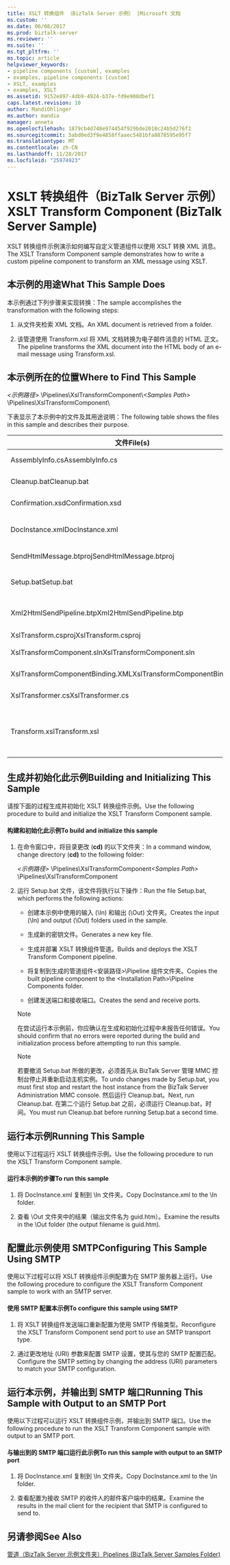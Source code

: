 ```yaml
---
title: XSLT 转换组件 （BizTalk Server 示例） |Microsoft 文档
ms.custom: ''
ms.date: 06/08/2017
ms.prod: biztalk-server
ms.reviewer: ''
ms.suite: ''
ms.tgt_pltfrm: ''
ms.topic: article
helpviewer_keywords:
- pipeline components [custom], examples
- examples, pipeline components [custom]
- XSLT, examples
- examples, XSLT
ms.assetid: 9152e897-4db9-4924-b37e-fd9e908dbef1
caps.latest.revision: 10
author: MandiOhlinger
ms.author: mandia
manager: anneta
ms.openlocfilehash: 1879cb4d748e974454f929bde2018c24b5d276f2
ms.sourcegitcommit: 5abd0ed3f9e4858ffaaec5481bfa8878595e95f7
ms.translationtype: MT
ms.contentlocale: zh-CN
ms.lasthandoff: 11/28/2017
ms.locfileid: "25974923"
---
```

# <a name="xslt-transform-component-biztalk-server-sample"></a><span data-ttu-id="24d87-102">XSLT 转换组件（BizTalk Server 示例）</span><span class="sxs-lookup"><span data-stu-id="24d87-102">XSLT Transform Component (BizTalk Server Sample)</span></span>
<span data-ttu-id="24d87-103">XSLT 转换组件示例演示如何编写自定义管道组件以使用 XSLT 转换 XML 消息。</span><span class="sxs-lookup"><span data-stu-id="24d87-103">The XSLT Transform Component sample demonstrates how to write a custom pipeline component to transform an XML message using XSLT.</span></span>  
  
## <a name="what-this-sample-does"></a><span data-ttu-id="24d87-104">本示例的用途</span><span class="sxs-lookup"><span data-stu-id="24d87-104">What This Sample Does</span></span>  
 <span data-ttu-id="24d87-105">本示例通过下列步骤来实现转换：</span><span class="sxs-lookup"><span data-stu-id="24d87-105">The sample accomplishes the transformation with the following steps:</span></span>  
  
1.  <span data-ttu-id="24d87-106">从文件夹检索 XML 文档。</span><span class="sxs-lookup"><span data-stu-id="24d87-106">An XML document is retrieved from a folder.</span></span>  
  
2.  <span data-ttu-id="24d87-107">该管道使用 Transform.xsl 将 XML 文档转换为电子邮件消息的 HTML 正文。</span><span class="sxs-lookup"><span data-stu-id="24d87-107">The pipeline transforms the XML document into the HTML body of an e-mail message using Transform.xsl.</span></span>  
  
## <a name="where-to-find-this-sample"></a><span data-ttu-id="24d87-108">本示例所在的位置</span><span class="sxs-lookup"><span data-stu-id="24d87-108">Where to Find This Sample</span></span>  
 <span data-ttu-id="24d87-109">*\<示例路径\>* \Pipelines\XslTransformComponent\\</span><span class="sxs-lookup"><span data-stu-id="24d87-109">*\<Samples Path\>* \Pipelines\XslTransformComponent\\</span></span>  
  
 <span data-ttu-id="24d87-110">下表显示了本示例中的文件及其用途说明：</span><span class="sxs-lookup"><span data-stu-id="24d87-110">The following table shows the files in this sample and describes their purpose.</span></span>  
  
|<span data-ttu-id="24d87-111">文件</span><span class="sxs-lookup"><span data-stu-id="24d87-111">File(s)</span></span>|<span data-ttu-id="24d87-112">Description</span><span class="sxs-lookup"><span data-stu-id="24d87-112">Description</span></span>|  
|---------------|-----------------|  
|<span data-ttu-id="24d87-113">AssemblyInfo.cs</span><span class="sxs-lookup"><span data-stu-id="24d87-113">AssemblyInfo.cs</span></span>|<span data-ttu-id="24d87-114">C# 程序集文件。</span><span class="sxs-lookup"><span data-stu-id="24d87-114">C# assembly file.</span></span>|  
|<span data-ttu-id="24d87-115">Cleanup.bat</span><span class="sxs-lookup"><span data-stu-id="24d87-115">Cleanup.bat</span></span>|<span data-ttu-id="24d87-116">示例清理文件。</span><span class="sxs-lookup"><span data-stu-id="24d87-116">Sample cleanup file.</span></span>|  
|<span data-ttu-id="24d87-117">Confirmation.xsd</span><span class="sxs-lookup"><span data-stu-id="24d87-117">Confirmation.xsd</span></span>|<span data-ttu-id="24d87-118">示例架构文件。</span><span class="sxs-lookup"><span data-stu-id="24d87-118">Sample schema file.</span></span>|  
|<span data-ttu-id="24d87-119">DocInstance.xml</span><span class="sxs-lookup"><span data-stu-id="24d87-119">DocInstance.xml</span></span>|<span data-ttu-id="24d87-120">要转换的示例 .xml 文件。</span><span class="sxs-lookup"><span data-stu-id="24d87-120">Sample .xml file to transform.</span></span>|  
|<span data-ttu-id="24d87-121">SendHtmlMessage.btproj</span><span class="sxs-lookup"><span data-stu-id="24d87-121">SendHtmlMessage.btproj</span></span>|<span data-ttu-id="24d87-122">BizTalk 项目。</span><span class="sxs-lookup"><span data-stu-id="24d87-122">BizTalk project.</span></span>|  
|<span data-ttu-id="24d87-123">Setup.bat</span><span class="sxs-lookup"><span data-stu-id="24d87-123">Setup.bat</span></span>|<span data-ttu-id="24d87-124">配置批处理文件。</span><span class="sxs-lookup"><span data-stu-id="24d87-124">Configuration batch file.</span></span>|  
|<span data-ttu-id="24d87-125">Xml2HtmlSendPipeline.btp</span><span class="sxs-lookup"><span data-stu-id="24d87-125">Xml2HtmlSendPipeline.btp</span></span>|<span data-ttu-id="24d87-126">BizTalk Server 管道文件。</span><span class="sxs-lookup"><span data-stu-id="24d87-126">BizTalk Server pipeline file.</span></span>|  
|<span data-ttu-id="24d87-127">XslTransform.csproj</span><span class="sxs-lookup"><span data-stu-id="24d87-127">XslTransform.csproj</span></span>|<span data-ttu-id="24d87-128">C# 项目。</span><span class="sxs-lookup"><span data-stu-id="24d87-128">C# project.</span></span>|  
|<span data-ttu-id="24d87-129">XslTransformComponent.sln</span><span class="sxs-lookup"><span data-stu-id="24d87-129">XslTransformComponent.sln</span></span>|<span data-ttu-id="24d87-130">示例解决方案文件。</span><span class="sxs-lookup"><span data-stu-id="24d87-130">Sample solution file.</span></span>|  
|<span data-ttu-id="24d87-131">XslTransformComponentBinding.XML</span><span class="sxs-lookup"><span data-stu-id="24d87-131">XslTransformComponentBinding.XML</span></span>|<span data-ttu-id="24d87-132">XML 绑定文件。</span><span class="sxs-lookup"><span data-stu-id="24d87-132">XML binding file.</span></span>|  
|<span data-ttu-id="24d87-133">XslTransformer.cs</span><span class="sxs-lookup"><span data-stu-id="24d87-133">XslTransformer.cs</span></span>|<span data-ttu-id="24d87-134">C# 源代码。</span><span class="sxs-lookup"><span data-stu-id="24d87-134">C# source code.</span></span>|  
|<span data-ttu-id="24d87-135">Transform.xsl</span><span class="sxs-lookup"><span data-stu-id="24d87-135">Transform.xsl</span></span>|<span data-ttu-id="24d87-136">用于转换 DocInstance.xml 的 XSLT 文件。</span><span class="sxs-lookup"><span data-stu-id="24d87-136">XSLT file used to transform DocInstance.xml.</span></span>|  
  
## <a name="building-and-initializing-this-sample"></a><span data-ttu-id="24d87-137">生成并初始化此示例</span><span class="sxs-lookup"><span data-stu-id="24d87-137">Building and Initializing This Sample</span></span>  
 <span data-ttu-id="24d87-138">请按下面的过程生成并初始化 XSLT 转换组件示例。</span><span class="sxs-lookup"><span data-stu-id="24d87-138">Use the following procedure to build and initialize the XSLT Transform Component sample.</span></span>  
  
#### <a name="to-build-and-initialize-this-sample"></a><span data-ttu-id="24d87-139">构建和初始化此示例</span><span class="sxs-lookup"><span data-stu-id="24d87-139">To build and initialize this sample</span></span>  
  
1.  <span data-ttu-id="24d87-140">在命令窗口中，将目录更改 (**cd)** 的以下文件夹：</span><span class="sxs-lookup"><span data-stu-id="24d87-140">In a command window, change directory (**cd)** to the following folder:</span></span>  
  
     <span data-ttu-id="24d87-141">*\<示例路径\>* \Pipelines\XslTransformComponent</span><span class="sxs-lookup"><span data-stu-id="24d87-141">*\<Samples Path\>* \Pipelines\XslTransformComponent</span></span>  
  
2.  <span data-ttu-id="24d87-142">运行 Setup.bat 文件，该文件将执行以下操作：</span><span class="sxs-lookup"><span data-stu-id="24d87-142">Run the file Setup.bat, which performs the following actions:</span></span>  
  
    -   <span data-ttu-id="24d87-143">创建本示例中使用的输入 (\In) 和输出 (\Out) 文件夹。</span><span class="sxs-lookup"><span data-stu-id="24d87-143">Creates the input (\In) and output (\Out) folders used in the sample.</span></span>  
  
    -   <span data-ttu-id="24d87-144">生成新的密钥文件。</span><span class="sxs-lookup"><span data-stu-id="24d87-144">Generates a new key file.</span></span>  
  
    -   <span data-ttu-id="24d87-145">生成并部署 XSLT 转换组件管道。</span><span class="sxs-lookup"><span data-stu-id="24d87-145">Builds and deploys the XSLT Transform Component pipeline.</span></span>  
  
    -   <span data-ttu-id="24d87-146">将复制到生成的管道组件\<安装路径\>\Pipeline 组件文件夹。</span><span class="sxs-lookup"><span data-stu-id="24d87-146">Copies the built pipeline component to the \<Installation Path\>\Pipeline Components folder.</span></span>  
  
    -   <span data-ttu-id="24d87-147">创建发送端口和接收端口。</span><span class="sxs-lookup"><span data-stu-id="24d87-147">Creates the send and receive ports.</span></span>  
  
    > [!NOTE]
    >  <span data-ttu-id="24d87-148">在尝试运行本示例前，你应确认在生成和初始化过程中未报告任何错误。</span><span class="sxs-lookup"><span data-stu-id="24d87-148">You should confirm that no errors were reported during the build and initialization process before attempting to run this sample.</span></span>  
  
    > [!NOTE]
    >  <span data-ttu-id="24d87-149">若要撤消 Setup.bat 所做的更改，必须首先从 BizTalk Server 管理 MMC 控制台停止并重新启动主机实例。</span><span class="sxs-lookup"><span data-stu-id="24d87-149">To undo changes made by Setup.bat, you must first stop and restart the host instance from the BizTalk Server Administration MMC console.</span></span> <span data-ttu-id="24d87-150">然后运行 Cleanup.bat。</span><span class="sxs-lookup"><span data-stu-id="24d87-150">Next, run Cleanup.bat.</span></span> <span data-ttu-id="24d87-151">在第二个运行 Setup.bat 之前，必须运行 Cleanup.bat，时间。</span><span class="sxs-lookup"><span data-stu-id="24d87-151">You must run Cleanup.bat before running Setup.bat a second time.</span></span>  
  
## <a name="running-this-sample"></a><span data-ttu-id="24d87-152">运行本示例</span><span class="sxs-lookup"><span data-stu-id="24d87-152">Running This Sample</span></span>  
 <span data-ttu-id="24d87-153">使用以下过程运行 XSLT 转换组件示例。</span><span class="sxs-lookup"><span data-stu-id="24d87-153">Use the following procedure to run the XSLT Transform Component sample.</span></span>  
  
#### <a name="to-run-this-sample"></a><span data-ttu-id="24d87-154">运行本示例的步骤</span><span class="sxs-lookup"><span data-stu-id="24d87-154">To run this sample</span></span>  
  
1.  <span data-ttu-id="24d87-155">将 DocInstance.xml 复制到 \In 文件夹。</span><span class="sxs-lookup"><span data-stu-id="24d87-155">Copy DocInstance.xml to the \In folder.</span></span>  
  
2.  <span data-ttu-id="24d87-156">查看 \Out 文件夹中的结果（输出文件名为 guid.htm）。</span><span class="sxs-lookup"><span data-stu-id="24d87-156">Examine the results in the \Out folder (the output filename is guid.htm).</span></span>  
  
## <a name="configuring-this-sample-using-smtp"></a><span data-ttu-id="24d87-157">配置此示例使用 SMTP</span><span class="sxs-lookup"><span data-stu-id="24d87-157">Configuring This Sample Using SMTP</span></span>  
 <span data-ttu-id="24d87-158">使用以下过程可以将 XSLT 转换组件示例配置为在 SMTP 服务器上运行。</span><span class="sxs-lookup"><span data-stu-id="24d87-158">Use the following procedure to configure the XSLT Transform Component sample to work with an SMTP server.</span></span>  
  
#### <a name="to-configure-this-sample-using-smtp"></a><span data-ttu-id="24d87-159">使用 SMTP 配置本示例</span><span class="sxs-lookup"><span data-stu-id="24d87-159">To configure this sample using SMTP</span></span>  
  
1.  <span data-ttu-id="24d87-160">将 XSLT 转换组件发送端口重新配置为使用 SMTP 传输类型。</span><span class="sxs-lookup"><span data-stu-id="24d87-160">Reconfigure the XSLT Transform Component send port to use an SMTP transport type.</span></span>  
  
2.  <span data-ttu-id="24d87-161">通过更改地址 (URI) 参数来配置 SMTP 设置，使其与您的 SMTP 配置匹配。</span><span class="sxs-lookup"><span data-stu-id="24d87-161">Configure the SMTP setting by changing the address (URI) parameters to match your SMTP configuration.</span></span>  
  
## <a name="running-this-sample-with-output-to-an-smtp-port"></a><span data-ttu-id="24d87-162">运行本示例，并输出到 SMTP 端口</span><span class="sxs-lookup"><span data-stu-id="24d87-162">Running This Sample with Output to an SMTP Port</span></span>  
 <span data-ttu-id="24d87-163">使用以下过程可以运行 XSLT 转换组件示例，并输出到 SMTP 端口。</span><span class="sxs-lookup"><span data-stu-id="24d87-163">Use the following procedure to run the XSLT Transform Component sample with output to an SMTP port.</span></span>  
  
#### <a name="to-run-this-sample-with-output-to-an-smtp-port"></a><span data-ttu-id="24d87-164">与输出到的 SMTP 端口运行此示例</span><span class="sxs-lookup"><span data-stu-id="24d87-164">To run this sample with output to an SMTP port</span></span>  
  
1.  <span data-ttu-id="24d87-165">将 DocInstance.xml 复制到 \In 文件夹。</span><span class="sxs-lookup"><span data-stu-id="24d87-165">Copy DocInstance.xml to the \In folder.</span></span>  
  
2.  <span data-ttu-id="24d87-166">查看配置为接收 SMTP 的收件人的邮件客户端中的结果。</span><span class="sxs-lookup"><span data-stu-id="24d87-166">Examine the results in the mail client for the recipient that SMTP is configured to send to.</span></span>  
  
## <a name="see-also"></a><span data-ttu-id="24d87-167">另请参阅</span><span class="sxs-lookup"><span data-stu-id="24d87-167">See Also</span></span>  
 [<span data-ttu-id="24d87-168">管道（BizTalk Server 示例文件夹）</span><span class="sxs-lookup"><span data-stu-id="24d87-168">Pipelines (BizTalk Server Samples Folder)</span></span>](../core/pipelines-biztalk-server-samples-folder.md)